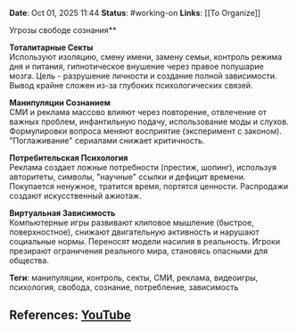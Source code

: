 **Date**: Oct 01, 2025 11:44
**Status**: #working-on
**Links**: [[To Organize]] 

Угрозы свободе сознания**

**Тоталитарные Секты**  
Используют изоляцию, смену имени, замену семьи, контроль режима дня и питания, гипнотическое внушение через правое полушарие мозга. Цель - разрушение личности и создание полной зависимости. Вывод крайне сложен из-за глубоких психологических связей.

**Манипуляции Сознанием**  
СМИ и реклама массово влияют через повторение, отвлечение от важных проблем, инфантильную подачу, использование моды и слухов. Формулировки вопроса меняют восприятие (эксперимент с законом). "Поглаживание" сериалами снижает критичность.

**Потребительская Психология**  
Реклама создает ложные потребности (престиж, шопинг), используя авторитеты, символы, "научные" ссылки и дефицит времени. Покупается ненужное, тратится время, портятся ценности. Распродажи создают искусственный ажиотаж.

**Виртуальная Зависимость**  
Компьютерные игры развивают клиповое мышление (быстрое, поверхностное), снижают двигательную активность и нарушают социальные нормы. Переносят модели насилия в реальность. Игроки презирают ограничения реального мира, становясь опасными для общества.

**Теги**: манипуляции, контроль, секты, СМИ, реклама, видеоигры, психология, свобода, сознание, потребление, зависимость

## References: [YouTube](https://www.youtube.com/watch?v=tiOmFYkdfsc)
